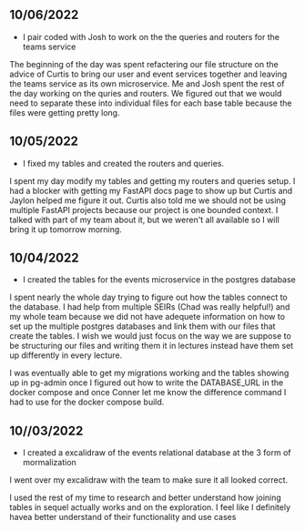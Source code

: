 ## 10/06/2022

* I pair coded with Josh to work on the the queries and routers for the teams service

The beginning of the day was spent refactering our file structure on the advice of Curtis to bring our user and event services together and leaving the teams service as its own microservice. Me and Josh spent the rest of the day working on the quries and routers. We figured out that we would need to separate these into individual files for each base table because the files were getting pretty long.

## 10/05/2022

* I fixed my tables and created the routers and queries.

I spent my day modify my tables and getting my routers and queries setup. I had a blocker with getting my FastAPI docs page to show up but Curtis and Jaylon helped me figure it out. Curtis also told me we should not be using multiple FastAPI projects because our project is one bounded context. I talked with part of my team about it, but we weren't all available so I will bring it up tomorrow morning.

## 10/04/2022

* I created the tables for the events microservice in the postgres database

I spent nearly the whole day trying to figure out how the tables connect to the database. I had help from multiple SEIRs (Chad was really helpful!) and my whole team because we did not have adequete information on how to set up the multiple postgres databases and link them with our files that create the tables. I wish we would just focus on the way we are suppose to be structuring our files and writing them it in lectures instead have them set up differently in every lecture.

I was eventually able to get my migrations working and the tables showing up in pg-admin once I figured out how to write the DATABASE_URL in the docker compose and once Conner let me know the difference command I had to use for the docker compose build.

## 10//03/2022

* I created a excalidraw of the events relational database at the 3 form of mormalization

I went over my excalidraw with the team to make sure it all looked correct.

I used the rest of my time to research and better understand how joining tables in sequel actually works and on the exploration. I feel like I definitely havea better understand of their functionality and use cases

